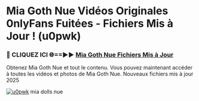 # Mia Goth Nue Vidéos Originales 0nlyFans Fuitées - Fichiers Mis à Jour ! (u0pwk)

<h3>🔴 CLIQUEZ ICI 🌐==►► <a href="https://tinyurl.com/2pmr4ezf" rel="nofollow">Mia Goth Nue Fichiers Mis à Jour</a></h3>

Obtenez Mia Goth Nue et tout le contenu. Vous pouvez maintenant accéder à toutes les vidéos et photos de Mia Goth Nue. Nouveaux fichiers mis à jour 2025

[![u0pwk](https://i.imgur.com/6SNvagu.gif)](https://tinyurl.com/2pmr4ezf)
mia dolls nue